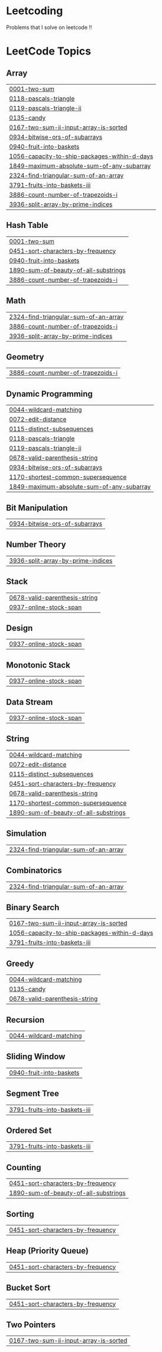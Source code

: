 # Leetcoding
Problems that I solve on leetcode !! 

<!---LeetCode Topics Start-->
# LeetCode Topics
## Array
|  |
| ------- |
| [0001-two-sum](https://github.com/cosmoLegend/Leetcoding/tree/master/0001-two-sum) |
| [0118-pascals-triangle](https://github.com/cosmoLegend/Leetcoding/tree/master/0118-pascals-triangle) |
| [0119-pascals-triangle-ii](https://github.com/cosmoLegend/Leetcoding/tree/master/0119-pascals-triangle-ii) |
| [0135-candy](https://github.com/cosmoLegend/Leetcoding/tree/master/0135-candy) |
| [0167-two-sum-ii-input-array-is-sorted](https://github.com/cosmoLegend/Leetcoding/tree/master/0167-two-sum-ii-input-array-is-sorted) |
| [0934-bitwise-ors-of-subarrays](https://github.com/cosmoLegend/Leetcoding/tree/master/0934-bitwise-ors-of-subarrays) |
| [0940-fruit-into-baskets](https://github.com/cosmoLegend/Leetcoding/tree/master/0940-fruit-into-baskets) |
| [1056-capacity-to-ship-packages-within-d-days](https://github.com/cosmoLegend/Leetcoding/tree/master/1056-capacity-to-ship-packages-within-d-days) |
| [1849-maximum-absolute-sum-of-any-subarray](https://github.com/cosmoLegend/Leetcoding/tree/master/1849-maximum-absolute-sum-of-any-subarray) |
| [2324-find-triangular-sum-of-an-array](https://github.com/cosmoLegend/Leetcoding/tree/master/2324-find-triangular-sum-of-an-array) |
| [3791-fruits-into-baskets-iii](https://github.com/cosmoLegend/Leetcoding/tree/master/3791-fruits-into-baskets-iii) |
| [3886-count-number-of-trapezoids-i](https://github.com/cosmoLegend/Leetcoding/tree/master/3886-count-number-of-trapezoids-i) |
| [3936-split-array-by-prime-indices](https://github.com/cosmoLegend/Leetcoding/tree/master/3936-split-array-by-prime-indices) |
## Hash Table
|  |
| ------- |
| [0001-two-sum](https://github.com/cosmoLegend/Leetcoding/tree/master/0001-two-sum) |
| [0451-sort-characters-by-frequency](https://github.com/cosmoLegend/Leetcoding/tree/master/0451-sort-characters-by-frequency) |
| [0940-fruit-into-baskets](https://github.com/cosmoLegend/Leetcoding/tree/master/0940-fruit-into-baskets) |
| [1890-sum-of-beauty-of-all-substrings](https://github.com/cosmoLegend/Leetcoding/tree/master/1890-sum-of-beauty-of-all-substrings) |
| [3886-count-number-of-trapezoids-i](https://github.com/cosmoLegend/Leetcoding/tree/master/3886-count-number-of-trapezoids-i) |
## Math
|  |
| ------- |
| [2324-find-triangular-sum-of-an-array](https://github.com/cosmoLegend/Leetcoding/tree/master/2324-find-triangular-sum-of-an-array) |
| [3886-count-number-of-trapezoids-i](https://github.com/cosmoLegend/Leetcoding/tree/master/3886-count-number-of-trapezoids-i) |
| [3936-split-array-by-prime-indices](https://github.com/cosmoLegend/Leetcoding/tree/master/3936-split-array-by-prime-indices) |
## Geometry
|  |
| ------- |
| [3886-count-number-of-trapezoids-i](https://github.com/cosmoLegend/Leetcoding/tree/master/3886-count-number-of-trapezoids-i) |
## Dynamic Programming
|  |
| ------- |
| [0044-wildcard-matching](https://github.com/cosmoLegend/Leetcoding/tree/master/0044-wildcard-matching) |
| [0072-edit-distance](https://github.com/cosmoLegend/Leetcoding/tree/master/0072-edit-distance) |
| [0115-distinct-subsequences](https://github.com/cosmoLegend/Leetcoding/tree/master/0115-distinct-subsequences) |
| [0118-pascals-triangle](https://github.com/cosmoLegend/Leetcoding/tree/master/0118-pascals-triangle) |
| [0119-pascals-triangle-ii](https://github.com/cosmoLegend/Leetcoding/tree/master/0119-pascals-triangle-ii) |
| [0678-valid-parenthesis-string](https://github.com/cosmoLegend/Leetcoding/tree/master/0678-valid-parenthesis-string) |
| [0934-bitwise-ors-of-subarrays](https://github.com/cosmoLegend/Leetcoding/tree/master/0934-bitwise-ors-of-subarrays) |
| [1170-shortest-common-supersequence](https://github.com/cosmoLegend/Leetcoding/tree/master/1170-shortest-common-supersequence) |
| [1849-maximum-absolute-sum-of-any-subarray](https://github.com/cosmoLegend/Leetcoding/tree/master/1849-maximum-absolute-sum-of-any-subarray) |
## Bit Manipulation
|  |
| ------- |
| [0934-bitwise-ors-of-subarrays](https://github.com/cosmoLegend/Leetcoding/tree/master/0934-bitwise-ors-of-subarrays) |
## Number Theory
|  |
| ------- |
| [3936-split-array-by-prime-indices](https://github.com/cosmoLegend/Leetcoding/tree/master/3936-split-array-by-prime-indices) |
## Stack
|  |
| ------- |
| [0678-valid-parenthesis-string](https://github.com/cosmoLegend/Leetcoding/tree/master/0678-valid-parenthesis-string) |
| [0937-online-stock-span](https://github.com/cosmoLegend/Leetcoding/tree/master/0937-online-stock-span) |
## Design
|  |
| ------- |
| [0937-online-stock-span](https://github.com/cosmoLegend/Leetcoding/tree/master/0937-online-stock-span) |
## Monotonic Stack
|  |
| ------- |
| [0937-online-stock-span](https://github.com/cosmoLegend/Leetcoding/tree/master/0937-online-stock-span) |
## Data Stream
|  |
| ------- |
| [0937-online-stock-span](https://github.com/cosmoLegend/Leetcoding/tree/master/0937-online-stock-span) |
## String
|  |
| ------- |
| [0044-wildcard-matching](https://github.com/cosmoLegend/Leetcoding/tree/master/0044-wildcard-matching) |
| [0072-edit-distance](https://github.com/cosmoLegend/Leetcoding/tree/master/0072-edit-distance) |
| [0115-distinct-subsequences](https://github.com/cosmoLegend/Leetcoding/tree/master/0115-distinct-subsequences) |
| [0451-sort-characters-by-frequency](https://github.com/cosmoLegend/Leetcoding/tree/master/0451-sort-characters-by-frequency) |
| [0678-valid-parenthesis-string](https://github.com/cosmoLegend/Leetcoding/tree/master/0678-valid-parenthesis-string) |
| [1170-shortest-common-supersequence](https://github.com/cosmoLegend/Leetcoding/tree/master/1170-shortest-common-supersequence) |
| [1890-sum-of-beauty-of-all-substrings](https://github.com/cosmoLegend/Leetcoding/tree/master/1890-sum-of-beauty-of-all-substrings) |
## Simulation
|  |
| ------- |
| [2324-find-triangular-sum-of-an-array](https://github.com/cosmoLegend/Leetcoding/tree/master/2324-find-triangular-sum-of-an-array) |
## Combinatorics
|  |
| ------- |
| [2324-find-triangular-sum-of-an-array](https://github.com/cosmoLegend/Leetcoding/tree/master/2324-find-triangular-sum-of-an-array) |
## Binary Search
|  |
| ------- |
| [0167-two-sum-ii-input-array-is-sorted](https://github.com/cosmoLegend/Leetcoding/tree/master/0167-two-sum-ii-input-array-is-sorted) |
| [1056-capacity-to-ship-packages-within-d-days](https://github.com/cosmoLegend/Leetcoding/tree/master/1056-capacity-to-ship-packages-within-d-days) |
| [3791-fruits-into-baskets-iii](https://github.com/cosmoLegend/Leetcoding/tree/master/3791-fruits-into-baskets-iii) |
## Greedy
|  |
| ------- |
| [0044-wildcard-matching](https://github.com/cosmoLegend/Leetcoding/tree/master/0044-wildcard-matching) |
| [0135-candy](https://github.com/cosmoLegend/Leetcoding/tree/master/0135-candy) |
| [0678-valid-parenthesis-string](https://github.com/cosmoLegend/Leetcoding/tree/master/0678-valid-parenthesis-string) |
## Recursion
|  |
| ------- |
| [0044-wildcard-matching](https://github.com/cosmoLegend/Leetcoding/tree/master/0044-wildcard-matching) |
## Sliding Window
|  |
| ------- |
| [0940-fruit-into-baskets](https://github.com/cosmoLegend/Leetcoding/tree/master/0940-fruit-into-baskets) |
## Segment Tree
|  |
| ------- |
| [3791-fruits-into-baskets-iii](https://github.com/cosmoLegend/Leetcoding/tree/master/3791-fruits-into-baskets-iii) |
## Ordered Set
|  |
| ------- |
| [3791-fruits-into-baskets-iii](https://github.com/cosmoLegend/Leetcoding/tree/master/3791-fruits-into-baskets-iii) |
## Counting
|  |
| ------- |
| [0451-sort-characters-by-frequency](https://github.com/cosmoLegend/Leetcoding/tree/master/0451-sort-characters-by-frequency) |
| [1890-sum-of-beauty-of-all-substrings](https://github.com/cosmoLegend/Leetcoding/tree/master/1890-sum-of-beauty-of-all-substrings) |
## Sorting
|  |
| ------- |
| [0451-sort-characters-by-frequency](https://github.com/cosmoLegend/Leetcoding/tree/master/0451-sort-characters-by-frequency) |
## Heap (Priority Queue)
|  |
| ------- |
| [0451-sort-characters-by-frequency](https://github.com/cosmoLegend/Leetcoding/tree/master/0451-sort-characters-by-frequency) |
## Bucket Sort
|  |
| ------- |
| [0451-sort-characters-by-frequency](https://github.com/cosmoLegend/Leetcoding/tree/master/0451-sort-characters-by-frequency) |
## Two Pointers
|  |
| ------- |
| [0167-two-sum-ii-input-array-is-sorted](https://github.com/cosmoLegend/Leetcoding/tree/master/0167-two-sum-ii-input-array-is-sorted) |
<!---LeetCode Topics End-->